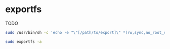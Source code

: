 # exportfs

TODO

```sh
sudo /usr/bin/sh -c 'echo -e "\"[/path/to/export]\" *(rw,sync,no_root_squash,insecure)" >> /etc/exports.d/[name].exports'

sudo exportfs -a
```
